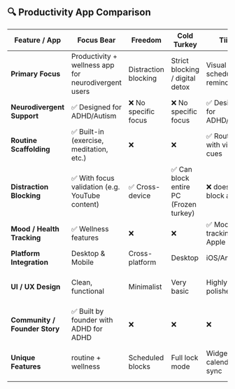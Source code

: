 ## 🔍 Productivity App Comparison

| Feature / App                | **Focus Bear**                                            | **Freedom**                        | **Cold Turkey**                    | **Tiimo**                            | **Routinery**                          |
|-----------------------------|------------------------------------------------------------|------------------------------------|------------------------------------|----------------------------------------|----------------------------------------|
| **Primary Focus**           | Productivity + wellness app for neurodivergent users       | Distraction blocking               | Strict blocking / digital detox    | Visual scheduling & reminders          | Step-based habit routines              |
| **Neurodivergent Support**  | ✅ Designed for ADHD/Autism                                | ❌ No specific focus               | ❌ No specific focus               | ✅ Designed for ADHD/Autism           | ✅ Designed for everyone and ADHD   |
| **Routine Scaffolding**     | ✅ Built-in (exercise, meditation, etc.)                   | ❌                                 | ❌                                 | ✅ Routines with visual cues            | ✅ Customizable routine timer           |
| **Distraction Blocking**    | ✅ With focus validation (e.g. YouTube content)             | ✅ Cross-device                    | ✅ Can block entire PC (Frozen turkey) | ❌ doesn't block apps                       | ❌                                      |
| **Mood / Health Tracking**  | ✅ Wellness features                                       | ❌                                 | ❌                                 | ✅ Mood tracking with Apple Health      | ❌                                      |
| **Platform Integration**    | Desktop & Mobile                                           | Cross-platform                     | Desktop                            | iOS/Android                            | iOS/Android                            |
| **UI / UX Design**          | Clean, functional                                          | Minimalist                         | Very basic                         | Highly polished                         | Simple but less responsive UI          |
| **Community / Founder Story** | ✅ Built by founder with ADHD for ADHD                   | ❌                                 | ❌                                 | ❌                                      | ❌                                      |
| **Unique Features**         | routine + wellness                                         | Scheduled blocks                   | Full lock mode                     | Widgets, calendar sync                  | Visual countdown with habit feedback   |

